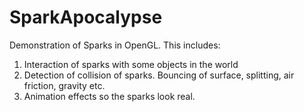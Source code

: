 # SparkApocalypse

Demonstration of Sparks in OpenGL. This includes:

1) Interaction of sparks with some objects in the world
2) Detection of collision of sparks. Bouncing of surface, splitting, air friction, gravity etc.
3) Animation effects so the sparks look real.
